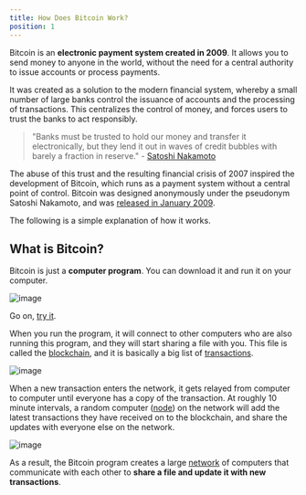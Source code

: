 ```yaml
---
title: How Does Bitcoin Work?
position: 1
---
```


Bitcoin is an **electronic payment system created in 2009**. It allows you to send money to anyone in the world, without the need for a central authority to issue accounts or process payments.

It was created as a solution to the modern financial system, whereby a small number of large banks control the issuance of accounts and the processing of transactions. This centralizes the control of money, and forces users to trust the banks to act responsibly.

> "Banks must be trusted to hold our money and transfer it electronically, but they lend it out in waves of credit bubbles with barely a fraction in reserve." - [Satoshi Nakamoto](https://satoshi.nakamotoinstitute.org/posts/p2pfoundation/1/)

The abuse of this trust and the resulting financial crisis of 2007 inspired the development of Bitcoin, which runs as a payment system without a central point of control. Bitcoin was designed anonymously under the pseudonym Satoshi Nakamoto, and was [released in January 2009](https://www.metzdowd.com/pipermail/cryptography/2009-January/014994.html).

The following is a simple explanation of how it works.

## What is Bitcoin?

Bitcoin is just a **computer program**. You can download it and run it on your computer.

![image](/content/home/1_1_program.png)

Go on, [try it](https://bitcoin.org/en/download).

When you run the program, it will connect to other computers who are also running this program, and they will start sharing a file with you. This file is called the [blockchain](TODO), and it is basically a big list of [transactions](TODO).

![image](/content/home/1_2_network.png)

When a new transaction enters the network, it gets relayed from computer to computer until everyone has a copy of the transaction. At roughly 10 minute intervals, a random computer ([node](TODO)) on the network will add the latest transactions they have received on to the blockchain, and share the updates with everyone else on the network.

![image](/content/home/1_3_network_transactions.png)

As a result, the Bitcoin program creates a large [network](TODO) of computers that communicate with each other to **share a file and update it with new transactions**.
